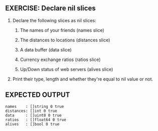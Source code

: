 ## EXERCISE: Declare nil slices

1. Declare the following slices as nil slices:

   1. The names of your friends (names slice)

   2. The distances to locations (distances slice)

   3. A data buffer (data slice)

   4. Currency exchange ratios (ratios slice)

   5. Up/Down status of web servers (alives slice)

2. Print their type, length and whether they're equal to nil value or not.

## EXPECTED OUTPUT
```
names    : []string 0 true
distances: []int 0 true
data     : []uint8 0 true
ratios   : []float64 0 true
alives   : []bool 0 true
```

